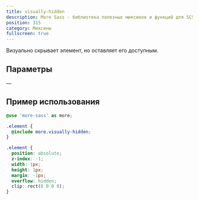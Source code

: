 ```yaml
---
title: visually-hidden
description: More Sass - библиотека полезных миксинов и функций для SCSS.
position: 315
category: Миксины
fullscreen: true
---
```


Визуально скрывает элемент, но оставляет его доступным.

## Параметры

—

## Пример использования

<code-group>

  <code-block label="SCSS" active>

  ```scss
  @use 'more-sass' as more;

  .element {
    @include more.visually-hidden;
  }
  ```

  </code-block>

  <code-block label="Результат">

  ```css
  .element {
    position: absolute;
    z-index: -1;
    width: 1px;
    height: 1px;
    margin: -1px;
    overflow: hidden;
    clip: rect(0 0 0 0);
  }
  ```

  </code-block>

</code-group>
